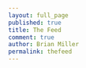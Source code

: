 ```yaml
---
layout: full_page
published: true
title: The Feed
comment: true
author: Brian Miller
permalink: thefeed
---
```


<script async src="https://d36hc0p18k1aoc.cloudfront.net/public/js/modules/tintembed.js"></script>
<div class="tintup" data-id="crdschurch" data-columns="" data-noimagescaling="true" data-extend="true" data-expand="true" data-mobilescroll="true" style="height:1500px;width:100%;"></div>
